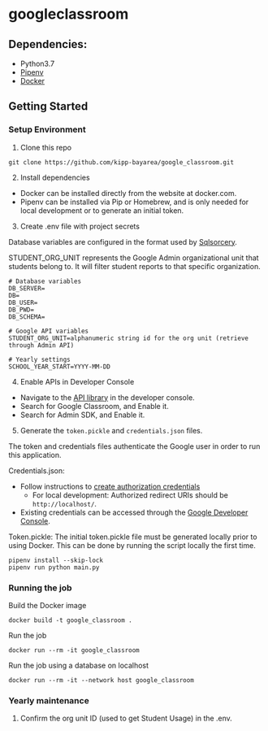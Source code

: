 # googleclassroom

## Dependencies:

- Python3.7
- [Pipenv](https://pipenv.readthedocs.io/en/latest/)
- [Docker](https://www.docker.com/)

## Getting Started

### Setup Environment

1. Clone this repo

```
git clone https://github.com/kipp-bayarea/google_classroom.git
```

2. Install dependencies

- Docker can be installed directly from the website at docker.com.
- Pipenv can be installed via Pip or Homebrew, and is only needed for local development or to generate an initial token.

3. Create .env file with project secrets

Database variables are configured in the format used by [Sqlsorcery](https://sqlsorcery.readthedocs.io/en/latest/cookbook/environment.html).

STUDENT_ORG_UNIT represents the Google Admin organizational unit that students belong to.
It will filter student reports to that specific organization.

```
# Database variables
DB_SERVER=
DB=
DB_USER=
DB_PWD=
DB_SCHEMA=

# Google API variables
STUDENT_ORG_UNIT=alphanumeric string id for the org unit (retrieve through Admin API)

# Yearly settings
SCHOOL_YEAR_START=YYYY-MM-DD
```

4. Enable APIs in Developer Console

- Navigate to the [API library](https://console.developers.google.com/apis/library) in the developer console.
- Search for Google Classroom, and Enable it.
- Search for Admin SDK, and Enable it.

5. Generate the `token.pickle` and `credentials.json` files.

The token and credentials files authenticate the Google user in order to run this application.

Credentials.json:

- Follow instructions to [create authorization credentials](https://developers.google.com/identity/protocols/oauth2/web-server#creatingcred)
  - For local development: Authorized redirect URIs should be `http://localhost/`.
- Existing credentials can be accessed through the [Google Developer Console](https://console.developers.google.com/apis/credentials?pli=1).

Token.pickle: The initial token.pickle file must be generated locally prior to using Docker.
This can be done by running the script locally the first time.

```
pipenv install --skip-lock
pipenv run python main.py
```

### Running the job

Build the Docker image

```
docker build -t google_classroom .
```

Run the job

```
docker run --rm -it google_classroom
```

Run the job using a database on localhost

```
docker run --rm -it --network host google_classroom
```

### Yearly maintenance

1. Confirm the org unit ID (used to get Student Usage) in the .env.
